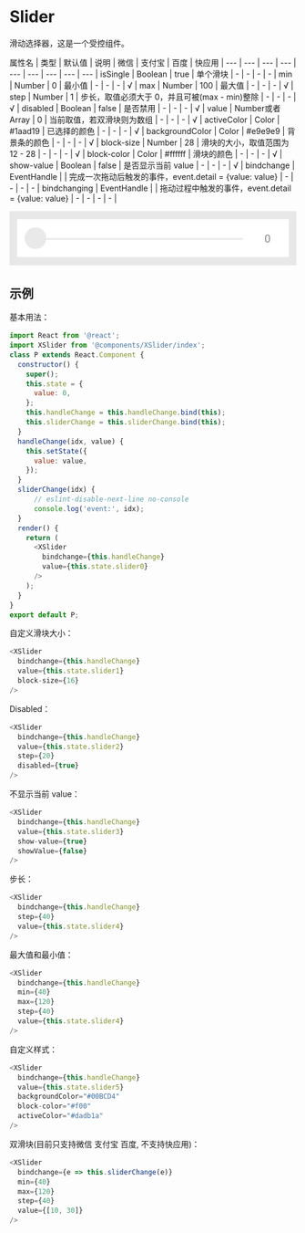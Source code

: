 # Slider

滑动选择器，这是一个受控组件。

属性名 | 类型 | 默认值 | 说明 | 微信 | 支付宝 | 百度 | 快应用 |
--- | --- | --- | --- | --- | --- | --- | --- | --- |
isSingle | Boolean | true | 单个滑块 |  - | - | - | - |
min | Number | 0 | 最小值 |  - | - | - | √ |
max | Number | 100 | 最大值 |  - | - | - | √ |
step | Number | 1 | 步长，取值必须大于 0，并且可被(max - min)整除 |  - | - | - | √ |
disabled | Boolean | false | 是否禁用 |  - | - | - | √ |
value | Number或者 Array | 0 | 当前取值，若双滑块则为数组 |  - | - | - | √ |
activeColor | Color | #1aad19 | 已选择的颜色 |  - | - | - | √ |
backgroundColor | Color | #e9e9e9 | 背景条的颜色 |  - | - | - | √ |
block-size | Number | 28 | 滑块的大小，取值范围为 12 - 28 | - | - | - | √ |
block-color | Color | #ffffff | 滑块的颜色 | - | - | - | √ |
show-value | Boolean | false | 是否显示当前 value |  - | - | - | √ |
bindchange | EventHandle |  | 完成一次拖动后触发的事件，event.detail = {value: value} |  - | - | - | - |
bindchanging | EventHandle |  | 拖动过程中触发的事件，event.detail = {value: value} | - | - | - | - |

<p><img style="max-height: 500px" src="../assets/images/components/slider.png" /></p>

## 示例

基本用法：

```js
import React from '@react';
import XSlider from '@components/XSlider/index';
class P extends React.Component {
  constructor() {
    super();
    this.state = {
      value: 0,
    };
    this.handleChange = this.handleChange.bind(this);
    this.sliderChange = this.sliderChange.bind(this);
  }
  handleChange(idx, value) {
    this.setState({
      value: value,
    });
  }
  sliderChange(idx) {
      // eslint-disable-next-line no-console
      console.log('event:', idx);
  }
  render() {
    return (
      <XSlider
        bindchange={this.handleChange}
        value={this.state.slider0}
      />
    );
  }
}
export default P;
```
自定义滑块大小：

```js
<XSlider
  bindchange={this.handleChange}
  value={this.state.slider1}
  block-size={16}
/>
```

Disabled：


```js
<XSlider
  bindchange={this.handleChange}
  value={this.state.slider2}
  step={20}
  disabled={true}
/>
```

不显示当前 value：

```js
<XSlider
  bindchange={this.handleChange}
  value={this.state.slider3}
  show-value={true}
  showValue={false}
/>
```

步长：

```js
<XSlider
  bindchange={this.handleChange}
  step={40}
  value={this.state.slider4}
/>
```

最大值和最小值：

```js
<XSlider
  bindchange={this.handleChange}
  min={40}
  max={120}
  step={40}
  value={this.state.slider4}
/>
```

自定义样式：

```js
<XSlider
  bindchange={this.handleChange}
  value={this.state.slider5}
  backgroundColor="#00BCD4"
  block-color="#f00"
  activeColor="#dadb1a"
/>
```

双滑块(目前只支持微信 支付宝 百度, 不支持快应用)：

```js
<XSlider
  bindchange={e => this.sliderChange(e)}
  min={40}
  max={120}
  step={40}
  value={[10, 30]}
/>
```